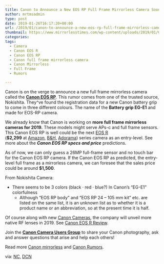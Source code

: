 ```yaml
---
title: Canon to Announce a New EOS RP Full Frame Mirrorless Camera Soon ?
author: mrtmsadmin
type: post
date: 2019-01-26T16:17:20+00:00
url: /2019/01/canon-to-announce-a-new-eos-rp-full-frame-mirrorless-camera-soon/
thumbnail: https://www.mirrorlesstimes.com/wp-content/uploads/2019/01/Canon-EOS-RP-rumors.jpg
categories:
tags:
  - Camera
  - Canon EOS R
  - Canon EOS RP
  - Canon full frame mirrorless camera
  - Canon Mirrorless
  - Full Frame
  - Rumors

---
```

Canon is on the verge to announce a new full frame mirrorless camera called the <a href="https://www.mirrorlesstimes.com/tags/canon-eos-rp/" target="_blank" rel="noopener"><strong>Canon EOS RP</strong></a>. This rumor comes from one of the trusted source, Nokishita. They^ve found the registration data for a new Canon battery grip to come in three different colours. The name of the **Battery grip EG-E1** and made for EOS-RP camera.

We already know that Canon is working on **more full frame mirrorless cameras for 2019.** These models might serve APs-c and full frame sensors. This Canon EOS RP is well could be the next <a href="https://www.mirrorlesstimes.com/tags/canon-eos-r/" target="_blank" rel="noopener">EOS R</a> (**$2,299** at <a class="ext-link" title="" href="https://www.amazon.com/Canon-Cameras-Digital-Camera-3075C002/dp/B07H484HLT/?tag=mtimes-20" target="_blank" rel="noopener external noreferrer nofollow" data-wpel-link="external" data-amzn-asin="B07H484HLT">Amazon</a>, <a class="ext-link" title="" href="https://www.bhphotovideo.com/c/product/1433710-REG/canon_eos_r_mirrorless_digital.html/BI/20175/KBID/14249/" target="_blank" rel="noopener external noreferrer nofollow" data-wpel-link="external">B&H</a>, <a class="ext-link broken_link" title="" href="https://adorama.evyy.net/c/63923/51926/1036?u=https://www.adorama.com/car.html" target="_blank" rel="noopener external noreferrer nofollow">Adorama</a>) series camera as an entry-level. See more about the _**Canon EOS RP specs and price**_ predictions.<!--more-->

As of now, we can only guess a 26MP full-frame sensor and no touch bar for the Canon EOS RP camera. If the Canon EOS RP as predicted, the entry-level full frame as a mirrorless camera, we can foresee that the sales price could be around **$1,500**.

<span id="more-2580"></span>From Nokishita Camera:

  * There seems to be 3 colors (black · red · blue?) In Canon’s “EG-E1” colorfulness 
      * Although “EOS RP body” and “EOS RP 24 – 105 mm kit” etc. are listed on the same list, it is an unknown list as to whether it is a product name or an abbreviation, so at the present time it is half.

Of course along with new <a href="http://www.guidetocamera.com/products/cameras/canon" target="_blank" rel="noopener">Canon Cameras</a>, the company will unveil more native RF lenses in 2019. See <a href="http://www.guidetocamera.com/reviews/canon-eos-r-review" target="_blank" rel="noopener">Canon EOS R Review</a>.

Join the <a class="ext-link" title="" href="https://www.facebook.com/groups/185572945112087/" target="_blank" rel="external nofollow noopener"><strong>Canon Camera Users Group</strong></a> to share your Canon photography, ask and answer questions that arise and help each others!

Read more [Canon mirrorless][1] and <a href="https://www.dailycameranews.com/tag/canon-rumors/" target="_blank" rel="noopener">Canon Rumors</a>.

via: <a href="https://www.nokishita-camera.com/p/blog-page_29.html" target="_blank" rel="nofollow external noopener noreferrer" data-wpel-link="external">NC</a>, <a href="https://www.dailycameranews.com/2019/01/canon-eos-rp-full-frame-mirrorless-camera-coming-soon/" target="_blank" rel="noopener">DCN</a>

 [1]: https://www.mirrorlesstimes.com/tags/canon-mirrorless/